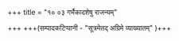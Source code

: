 +++
title = "१० ०३ गर्भैकादशेषु राजन्यम्"

+++
+++(सम्पादकटिप्पानी - "सूत्रमेतद् अग्रिमे व्याख्यातम्" )+++
